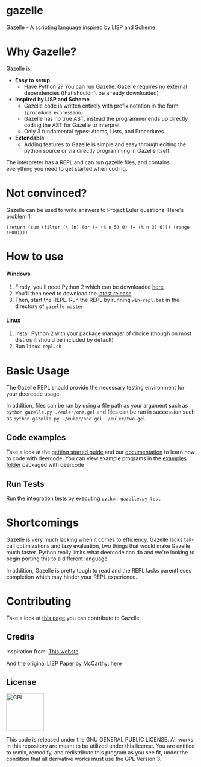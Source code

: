 # gazelle
Gazelle - A scripting language inspired by LISP and Scheme

# Why Gazelle?
Gazelle is:
- **Easy to setup** 
  - Have Python 2? You can run Gazelle. Gazelle requires no external dependencies (that shouldn't be already downloaded)
- **Inspired by LISP and Scheme**
  - Gazelle code is written entirely with prefix notation in the form `(procedure expression)`
  - Gazelle has no true AST, instead the programmer ends up directly coding the AST for Gazelle to interpret
  - Only 3 fundamental types: Atoms, Lists, and Procedures
- **Extendable**
  - Adding features to Gazelle is simple and easy through editing the python source or via directly programming in Gazelle itself

The interpreter has a REPL and can run gazelle files, and contains everything you need to get started when coding.

# Not convinced?
Gazelle can be used to write answers to Project Euler questions. Here's problem 1:

`(return (sum (filter (\ (n) (or (= (% n 5) 0) (= (% n 3) 0))) (range 1000))))`

# How to use

#### Windows

1. Firstly, you'll need Python 2 which can be downloaded [here](https://www.python.org/downloads/)
2. You'll then need to download the [latest release](https://github.com/surrsurus/gazelle/releases)
3. Then, start the REPL. Run the REPL by running `win-repl.bat` in the directory of `gazelle-master`

#### Linux

1. Install Python 2 with your package manager of choice (though on most distros it should be included by default)
2. Run `linux-repl.sh`

# Basic Usage

The Gazelle REPL should provide the necessary testing environment for your deercode usage.

In addition, files can be ran by using a file path as your argument such as `python gazelle.py ./euler/one.gel` and files can be run in succession such as `python gazelle.py ./euler/one.gel ./euler/two.gel`

## Code examples

Take a look at the [getting started guide](https://github.com/surrsurus/gazelle/wiki/Getting-Started) and our [documentation](https://github.com/surrsurus/gazelle/wiki/Documentation) to learn how to code with deercode. You can view example programs in the [examples folder](https://github.com/surrsurus/gazelle/tree/master/example) packaged with deercode

## Run Tests

Run the integration tests by executing `python gazelle.py test`

# Shortcomings

Gazelle is very much lacking when it comes to efficiency. Gazelle lacks tail-call optimizations and lazy evaluation, two things that would make Gazelle much faster. Python really limits what deercode can do and we're looking to begin porting this to a different language

In addition, Gazelle is pretty tough to read and the REPL lacks parentheses completion which may hinder your REPL experience.

# Contributing
Take a look at [this page](https://github.com/surrsurus/gazelle/blob/master/CONTRIBUTING.md) you can contribute to Gazelle.

## Credits
Inspiration from: [This webste](http://norvig.com/lispy2.html)

And the original LISP Paper by McCarthy: [here](http://www-formal.stanford.edu/jmc/recursive.html)

## License

<img align="center" src="https://licensebuttons.net/l/GPL/2.0/88x62.png" alt="GPL" width=100>

This code is released under the GNU GENERAL PUBLIC LICENSE. All works in this repository are meant to be utilized under this license. You are entitled to remix, remodify, and redistribute this program as you see fit, under the condition that all derivative works must use the GPL Version 3.